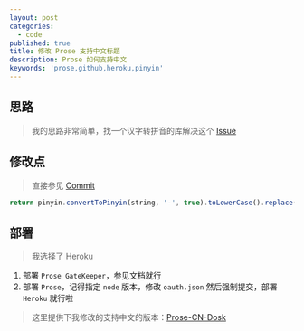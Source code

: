 ```yaml
---
layout: post
categories:
  - code
published: true
title: 修改 Prose 支持中文标题
description: Prose 如何支持中文
keywords: 'prose,github,heroku,pinyin'
---
```

## 思路

> 我的思路非常简单，找一个汉字转拼音的库解决这个 [Issue](https://github.com/prose/prose/issues/1000)

## 修改点

> 直接参见 [Commit](https://github.com/springhack/prose/commit/943283b870768efb0cda25ce39ae2dd629e79455)

```js
return pinyin.convertToPinyin(string, '-', true).toLowerCase().replace(/[^a-z0-9]+/g, '-').replace(/-*$/, '');
```

## 部署

> 我选择了 Heroku

1. 部署 `Prose GateKeeper`，参见文档就行
2. 部署 `Prose`，记得指定 `node` 版本，修改 `oauth.json` 然后强制提交，部署 `Heroku` 就行啦

> 这里提供下我修改的支持中文的版本：[Prose-CN-Dosk](https://prose-cn-dosk.herokuapp.com/)